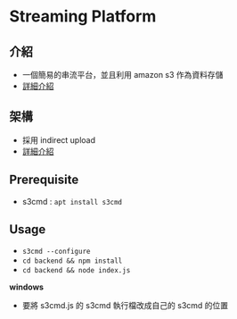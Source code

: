 # Streaming Platform

## 介紹

- 一個簡易的串流平台，並且利用 amazon s3 作為資料存儲
- <a href='https://hackmd.io/8TjXmO6ZQiWGy4wULmGyog'>詳細介紹</a>

## 架構
- 採用 indirect upload
- <a href='https://hackmd.io/8r00f8XbQKu0VzChQ0sWsQ?view'>詳細介紹</a>

## Prerequisite

- s3cmd : `apt install s3cmd`

## Usage

- `s3cmd --configure`
- `cd backend && npm install`
- `cd backend && node index.js`

**windows**
- 要將 s3cmd.js 的 s3cmd 執行檔改成自己的 s3cmd 的位置

